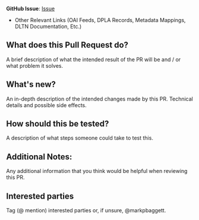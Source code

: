 **GitHub Issue**: [Issue](link)

* Other Relevant Links (OAI Feeds, DPLA Records, Metadata Mappings, DLTN Documentation, Etc.)

## What does this Pull Request do?

A brief description of what the intended result of the PR will be and / or what problem it solves.

## What's new?

An in-depth description of the intended changes made by this PR. Technical details and possible side effects.

## How should this be tested?

A description of what steps someone could take to test this.

## Additional Notes:

Any additional information that you think would be helpful when reviewing this PR.

## Interested parties

Tag (@ mention) interested parties or, if unsure, @markpbaggett.
